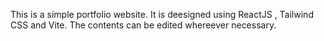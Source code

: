 This is a simple portfolio website.
It is deesigned using ReactJS , Tailwind CSS and Vite.
The contents can be edited whereever necessary.